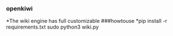 ### openkiwi
*The wiki engine has full customizable
###howtouse
*pip install -r requirements.txt
sudo python3 wiki.py
